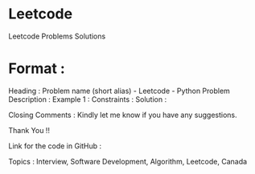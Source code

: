 # Leetcode
Leetcode Problems Solutions 

# Format :
 
Heading : Problem name (short alias) - Leetcode<problem number> - Python
Problem Description : 
Example 1 :
Constraints :
Solution :

Closing Comments : 
Kindly let me know if you have any suggestions.

Thank You !!

Link for the code in GitHub :

<Github Code link for complete code>

Topics : Interview, Software Development, Algorithm, Leetcode, Canada